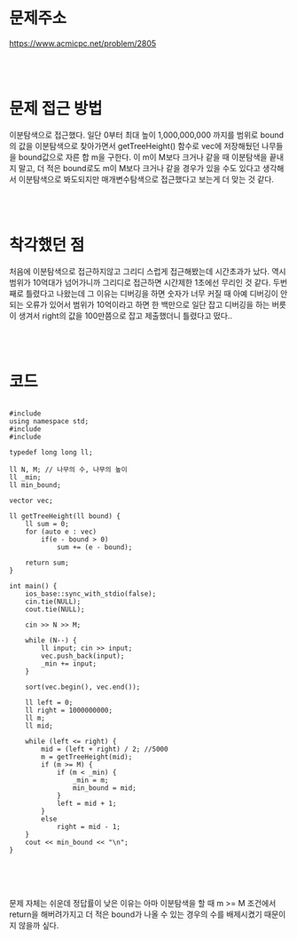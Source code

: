 # 문제주소
https://www.acmicpc.net/problem/2805


<br><br>
# 문제 접근 방법
이분탐색으로 접근했다. 일단 0부터 최대 높이 1,000,000,000 까지를 범위로 bound의 값을 이분탐색으로 찾아가면서 getTreeHeight() 함수로 vec에 저장해뒀던 나무들을 bound값으로 자른 합 m을 구한다. 이 m이 M보다 크거나 같을 때 이분탐색을 끝내지 말고, 더 적은 bound로도 m이 M보다 크거나 같을 경우가 있을 수도 있다고 생각해서 이분탐색으로 봐도되지만 매개변수탐색으로 접근했다고 보는게 더 맞는 것 같다.


<br><br>
# 착각했던 점
<p>
처음에 이분탐색으로 접근하지않고 그리디 스럽게 접근해봤는데 시간초과가 났다. 역시 범위가 10억대가 넘어가니까 그리디로 접근하면 시간제한 1초에선 무리인 것 같다. 두번째로 틀렸다고 나왔는데 그 이유는 디버깅을 하면 숫자가 너무 커질 때 아예 디버깅이 안되는 오류가 있어서 범위가 10억이라고 하면 한 백만으로 일단 잡고 디버깅을 하는 버릇이 생겨서 right의 값을 100만쯤으로 잡고 제출했더니 틀렸다고 떴다..
</p>
<br><br>


# 코드
<pre>
<code>
#include <iostream>
using namespace std;
#include <vector>
#include <algorithm>

typedef long long ll;

ll N, M; // 나무의 수, 나무의 높이
ll _min;
ll min_bound;

vector<int> vec;

ll getTreeHeight(ll bound) {
	ll sum = 0;
	for (auto e : vec) 
		if(e - bound > 0) 
			sum += (e - bound);
	
	return sum;
}

int main() {
	ios_base::sync_with_stdio(false);
	cin.tie(NULL);
	cout.tie(NULL);

	cin >> N >> M;

	while (N--) {
		ll input; cin >> input;
		vec.push_back(input);
		_min += input;
	}

	sort(vec.begin(), vec.end());
	
	ll left = 0;
	ll right = 1000000000;
	ll m;
	ll mid;
	
	while (left <= right) {
		mid = (left + right) / 2; //5000
		m = getTreeHeight(mid);
		if (m >= M) {
			if (m < _min) {
				_min = m;
				min_bound = mid;
			}
			left = mid + 1;
		}
		else
			right = mid - 1;
	}
	cout << min_bound << "\n";
}
</code>
</pre>

<br><br>
<p>
문제 자체는 쉬운데 정답률이 낮은 이유는 아마 이분탐색을 할 때 m >= M 조건에서 return을 해버려가지고 더 적은 bound가 나올 수 있는 경우의 수를 배제시켰기 때문이지 않을까 싶다.
</p>